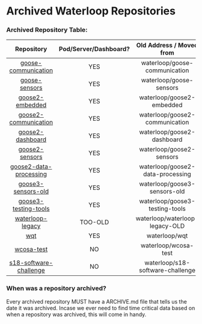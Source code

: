 # Archived Waterloop Repositories

<!-- Urls to repositories so these can be linked to later. -->

[goose-communication]: https://github.com/warchive/goose-communication
[goose-sensors]: https://github.com/warchive/goose-sensors
[goose2-embedded]: https://github.com/warchive/goose2-embedded
[goose2-communication]: https://github.com/warchive/goose2-communication
[goose2-dashboard]: https://github.com/warchive/goose2-dashboard
[goose2-sensors]: https://github.com/warchive/goose2-sensors
[goose2-data-processing]: https://github.com/warchive/goose2-data-processing
[goose3-sensors-old]: https://github.com/warchive/goose3-sensors-old
[goose3-testing-tools]: https://github.com/warchive/goose3-testing-tools
[waterloop-legacy]: https://github.com/warchive/waterloop-legacy
[wqt]: https://github.com/warchive/wqt
[wcosa-test]: https://github.com/warchive/wcosa-test
[s18-software-challenge]: https://github.com/warchive/s18-software-challenge

### Archived Repository Table:

| Repository               | Pod/Server/Dashboard? | Old Address / Moved from           |
| :----------------------: | :-------------------: | :--------------------------------: |
| [goose-communication]    | YES                   | waterloop/goose-communication      |
| [goose-sensors]          | YES                   | waterloop/goose-sensors            |
| [goose2-embedded]        | YES                   | waterloop/goose2-embedded          |
| [goose2-communication]   | YES                   | waterloop/goose2-communication     |
| [goose2-dashboard]       | YES                   | waterloop/goose2-dashboard         |
| [goose2-sensors]         | YES                   | waterloop/goose2-sensors           |
| [goose2-data-processing] | YES                   | waterloop/goose2-data-processing   |
| [goose3-sensors-old]     | YES                   | waterloop/goose3-sensors-old       |
| [goose3-testing-tools]   | YES                   | waterloop/goose3-testing-tools     |
| [waterloop-legacy]       | TOO-OLD               | waterloop/waterloop-legacy-OLD     |
| [wqt]                    | YES                   | waterloop/wqt                      |
| [wcosa-test]             | NO                    | waterloop/wcosa-test               |
| [s18-software-challenge] | NO                    | waterloop/s18-software-challenge   |

### When was a repository archived?
Every archived repository MUST have a ARCHIVE.md file that tells us the date it was archived.
Incase we ever need to find time critical data based on when a repository was archived, this will come in handy.
